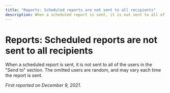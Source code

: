 ```yaml
---
title: "Reports: Scheduled reports are not sent to all recipients"
description: When a scheduled report is sent, it is not sent to all of the users in the Send to section. The omitted users are random, and may vary each time the report is sent.
---
```


# Reports: Scheduled reports are not sent to all recipients

When a scheduled report is sent, it is not sent to all of the users in the "Send to" section. The omitted users are random, and may vary each time the report is sent.

_First reported on December 9, 2021._


